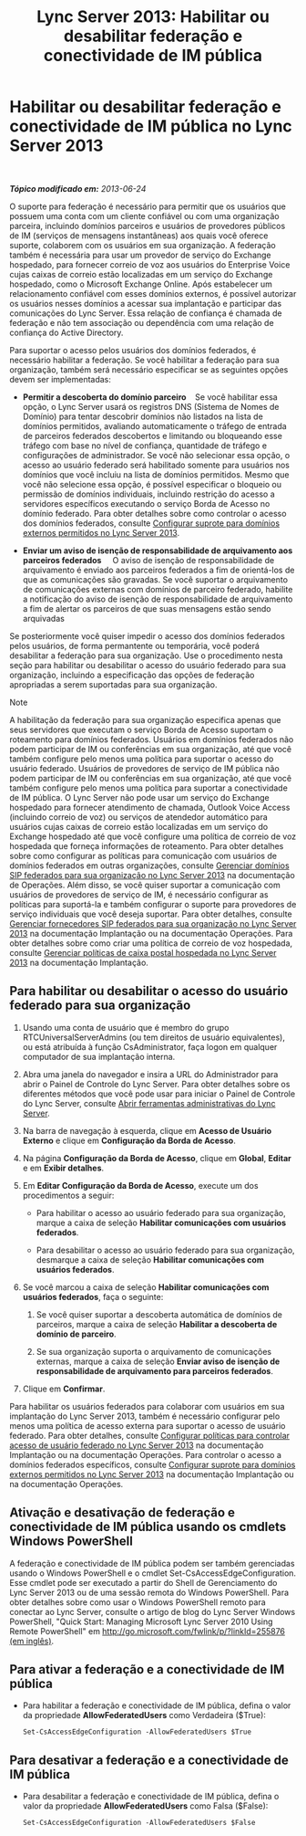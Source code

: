 ﻿---
title: 'Lync Server 2013: Habilitar ou desabilitar federação e conectividade de IM pública'
TOCTitle: Habilitar ou desabilitar federação e conectividade de IM pública
ms:assetid: 8ec58f4b-9f6d-47b4-a187-d18a83fe4577
ms:mtpsurl: https://technet.microsoft.com/pt-br/library/Gg182549(v=OCS.15)
ms:contentKeyID: 49307431
ms.date: 05/19/2016
mtps_version: v=OCS.15
ms.translationtype: HT
---

# Habilitar ou desabilitar federação e conectividade de IM pública no Lync Server 2013

 

_**Tópico modificado em:** 2013-06-24_

O suporte para federação é necessário para permitir que os usuários que possuem uma conta com um cliente confiável ou com uma organização parceira, incluindo domínios parceiros e usuários de provedores públicos de IM (serviços de mensagens instantâneas) aos quais você oferece suporte, colaborem com os usuários em sua organização. A federação também é necessária para usar um provedor de serviço do Exchange hospedado, para fornecer correio de voz aos usuários do Enterprise Voice cujas caixas de correio estão localizadas em um serviço do Exchange hospedado, como o Microsoft Exchange Online. Após estabelecer um relacionamento confiável com esses domínios externos, é possível autorizar os usuários nesses domínios a acessar sua implantação e participar das comunicações do Lync Server. Essa relação de confiança é chamada de federação e não tem associação ou dependência com uma relação de confiança do Active Directory.

Para suportar o acesso pelos usuários dos domínios federados, é necessário habilitar a federação. Se você habilitar a federação para sua organização, também será necessário especificar se as seguintes opções devem ser implementadas:

  - **Permitir a descoberta do domínio parceiro**    Se você habilitar essa opção, o Lync Server usará os registros DNS (Sistema de Nomes de Domínio) para tentar descobrir domínios não listados na lista de domínios permitidos, avaliando automaticamente o tráfego de entrada de parceiros federados descobertos e limitando ou bloqueando esse tráfego com base no nível de confiança, quantidade de tráfego e configurações de administrador. Se você não selecionar essa opção, o acesso ao usuário federado será habilitado somente para usuários nos domínios que você incluiu na lista de domínios permitidos. Mesmo que você não selecione essa opção, é possível especificar o bloqueio ou permissão de domínios individuais, incluindo restrição do acesso a servidores específicos executando o serviço Borda de Acesso no domínio federado. Para obter detalhes sobre como controlar o acesso dos domínios federados, consulte [Configurar suprote para domínios externos permitidos no Lync Server 2013](lync-server-2013-configure-support-for-allowed-external-domains.md).

  - **Enviar um aviso de isenção de responsabilidade de arquivamento aos parceiros federados**     O aviso de isenção de responsabilidade de arquivamento é enviado aos parceiros federados a fim de orientá-los de que as comunicações são gravadas. Se você suportar o arquivamento de comunicações externas com domínios de parceiro federado, habilite a notificação do aviso de isenção de responsabilidade de arquivamento a fim de alertar os parceiros de que suas mensagens estão sendo arquivadas

Se posteriormente você quiser impedir o acesso dos domínios federados pelos usuários, de forma permantente ou temporária, você poderá desabilitar a federação para sua organização. Use o procedimento nesta seção para habilitar ou desabilitar o acesso do usuário federado para sua organização, incluindo a especificação das opções de federação apropriadas a serem suportadas para sua organização.

> [!NOTE]  
> A habilitação da federação para sua organização especifica apenas que seus servidores que executam o serviço Borda de Acesso suportam o roteamento para domínios federados. Usuários em domínios federados não podem participar de IM ou conferências em sua organização, até que você também configure pelo menos uma política para suportar o acesso do usuário federado. Usuários de provedores de serviço de IM pública não podem participar de IM ou conferências em sua organização, até que você também configure pelo menos uma política para suportar a conectividade de IM pública. O Lync Server não pode usar um serviço do Exchange hospedado para fornecer atendimento de chamada, Outlook Voice Access (incluindo correio de voz) ou serviços de atendedor automático para usuários cujas caixas de correio estão localizadas em um serviço do Exchange hospedado até que você configure uma política de correio de voz hospedada que forneça informações de roteamento. Para obter detalhes sobre como configurar as políticas para comunicação com usuários de domínios federados em outras organizações, consulte <a href="lync-server-2013-manage-sip-federated-domains-for-your-organization.md">Gerenciar domínios SIP federados para sua organização no Lync Server 2013</a> na documentação de Operações. Além disso, se você quiser suportar a comunicação com usuários de provedores de serviço de IM, é necessário configurar as políticas para suportá-la e também configurar o suporte para provedores de serviço individuais que você deseja suportar. Para obter detalhes, consulte <a href="lync-server-2013-manage-sip-federated-providers-for-your-organization.md">Gerenciar fornecedores SIP federados para sua organização no Lync Server 2013</a> na documentação Implantação ou na documentação Operações. Para obter detalhes sobre como criar uma política de correio de voz hospedada, consulte <a href="lync-server-2013-manage-hosted-voice-mail-policies.md">Gerenciar políticas de caixa postal hospedada no Lync Server 2013</a> na documentação Implantação.

## Para habilitar ou desabilitar o acesso do usuário federado para sua organização

1.  Usando uma conta de usuário que é membro do grupo RTCUniversalServerAdmins (ou tem direitos de usuário equivalentes), ou está atribuída à função CsAdministrator, faça logon em qualquer computador de sua implantação interna.

2.  Abra uma janela do navegador e insira a URL do Administrador para abrir o Painel de Controle do Lync Server. Para obter detalhes sobre os diferentes métodos que você pode usar para iniciar o Painel de Controle do Lync Server, consulte [Abrir ferramentas administrativas do Lync Server](lync-server-2013-open-lync-server-administrative-tools.md).

3.  Na barra de navegação à esquerda, clique em **Acesso de Usuário Externo** e clique em **Configuração da Borda de Acesso**.

4.  Na página **Configuração da Borda de Acesso**, clique em **Global**, **Editar** e em **Exibir detalhes**.

5.  Em **Editar Configuração da Borda de Acesso**, execute um dos procedimentos a seguir:
    
      - Para habilitar o acesso ao usuário federado para sua organização, marque a caixa de seleção **Habilitar comunicações com usuários federados**.
    
      - Para desabilitar o acesso ao usuário federado para sua organização, desmarque a caixa de seleção **Habilitar comunicações com usuários federados**.

6.  Se você marcou a caixa de seleção **Habilitar comunicações com usuários federados**, faça o seguinte:
    
    1.  Se você quiser suportar a descoberta automática de domínios de parceiros, marque a caixa de seleção **Habilitar a descoberta de domínio de parceiro**.
    
    2.  Se sua organização suporta o arquivamento de comunicações externas, marque a caixa de seleção **Enviar aviso de isenção de responsabilidade de arquivamento para parceiros federados**.

7.  Clique em **Confirmar**.

Para habilitar os usuários federados para colaborar com usuários em sua implantação do Lync Server 2013, também é necessário configurar pelo menos uma política de acesso externa para suportar o acesso de usuário federado. Para obter detalhes, consulte [Configurar políticas para controlar acesso de usuário federado no Lync Server 2013](lync-server-2013-configure-policies-to-control-federated-user-access.md) na documentação Implantação ou na documentação Operações. Para controlar o acesso a domínios federados específicos, consulte [Configurar suprote para domínios externos permitidos no Lync Server 2013](lync-server-2013-configure-support-for-allowed-external-domains.md) na documentação Implantação ou na documentação Operações.

## Ativação e desativação de federação e conectividade de IM pública usando os cmdlets Windows PowerShell

A federação e conectividade de IM pública podem ser também gerenciadas usando o Windows PowerShell e o cmdlet Set-CsAccessEdgeConfiguration. Esse cmdlet pode ser executado a partir do Shell de Gerenciamento do Lync Server 2013 ou de uma sessão remota do Windows PowerShell. Para obter detalhes sobre como usar o Windows PowerShell remoto para conectar ao Lync Server, consulte o artigo de blog do Lync Server Windows PowerShell, "Quick Start: Managing Microsoft Lync Server 2010 Using Remote PowerShell" em [http://go.microsoft.com/fwlink/p/?linkId=255876 (em inglês)](http://go.microsoft.com/fwlink/p/?linkid=255876).

## Para ativar a federação e a conectividade de IM pública

  - Para habilitar a federação e conectividade de IM pública, defina o valor da propriedade **AllowFederatedUsers** como Verdadeira ($True):
    
        Set-CsAccessEdgeConfiguration -AllowFederatedUsers $True

## Para desativar a federação e a conectividade de IM pública

  - Para desabilitar a federação e conectividade de IM pública, defina o valor da propriedade **AllowFederatedUsers** como Falsa ($False):
    
        Set-CsAccessEdgeConfiguration -AllowFederatedUsers $False

